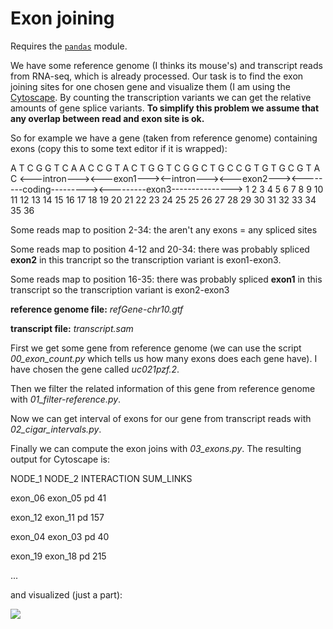 # Exon joining

Requires the [`pandas`](http://pandas.pydata.org/) module.

We have some reference genome (I thinks its mouse's) and transcript reads from
RNA-seq, which is already processed. Our task is to find the exon joining sites
for one chosen gene and visualize them (I am using the [Cytoscape](http://www.cytoscape.org/).
By counting the transcription variants we can get the relative amounts of gene splice variants.
**To simplify this problem we assume that any overlap between read and exon site is ok.**

So for example we have a gene (taken from reference genome) containing exons (copy this to some text editor if it is wrapped):

A  T  C  G  G  T  C  A  A  C  C  G  T  A  C  T  G  G  T  C  G  G  C  T  G  C  C  G  T  G  T  G  C  G  T  A  C
<---intron---><---exon1---><--intron---><---exon2---><--------coding---------><---------exon3--------------->
1  2  3  4  5  6  7  8  9  10 11 12 13 14 15 16 17 18 19 20 21 22 23 24 25 25 26 27 28 29 30 31 32 33 34 35 36

Some reads map to position 2-34: the aren't any exons = any spliced sites

Some reads map to position 4-12 and 20-34: there was probably spliced **exon2** in this trancript so
the transcription variant is exon1-exon3.

Some reads map to position 16-35: there was probably spliced **exon1** in this transcript so
the transcription variant is exon2-exon3

**reference genome file:** *refGene-chr10.gtf*

**transcript file:** *transcript.sam*

First we get some gene from reference genome (we can use the script *00_exon_count.py*
which tells us how many exons does each gene have). I have chosen the gene called
*uc021pzf.2*.

Then we filter the related information of this gene from reference genome with *01_filter-reference.py*.

Now we can get interval of exons for our gene from transcript reads with *02_cigar_intervals.py*.

Finally we can compute the exon joins with *03_exons.py*. The resulting output for
Cytoscape is:

NODE_1	NODE_2	INTERACTION	SUM_LINKS

exon_06	exon_05	pd	41

exon_12	exon_11	pd	157

exon_04	exon_03	pd	40

exon_19	exon_18	pd	215

...

and visualized (just a part):

![](https://ctrlv.cz/shots/2016/03/31/3s36.png)
